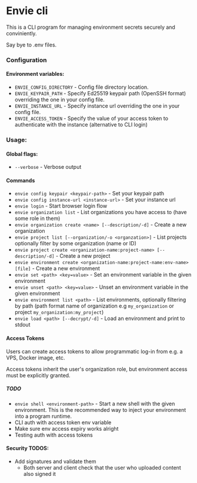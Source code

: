 # Envie cli

This is a CLI program for managing environment secrets securely and conviniently.

Say bye to .env files.

### Configuration

#### Environment variables:
- `ENVIE_CONFIG_DIRECTORY` - Config file directory location.
- `ENVIE_KEYPAIR_PATH` - Specify Ed25519 keypair path (OpenSSH format) overriding the one in your config file.
- `ENVIE_INSTANCE_URL` - Specify instance url overriding the one in your config file.
- `ENVIE_ACCESS_TOKEN` - Specify the value of your access token to authenticate with the instance (alternative to CLI login)

### Usage:

#### Global flags:

- `--verbose` - Verbose output

#### Commands
- `envie config keypair <keypair-path>` - Set your keypair path
- `envie config instance-url <instance-url>` - Set your instance url
- `envie login` - Start browser login flow
- `envie organization list` - List organizations you have access to (have some role in them)
- `envie organization create <name> [--description/-d]` - Create a new organization
- `envie project list [--organization/-o <organzation>]` - List projects optionally filter by some organization (name or ID)
- `envie project create <organization-name:project-name> [--description/-d]` - Create a new project
- `envie environment create <organization-name:project-name:env-name> [file]` - Create a new environment
- `envie set <path> <key=value>` - Set an environment variable in the given environment
- `envie unset <path> <key=value>` - Unset an environment variable in the given environment
- `envie environment list <path>` - List environments, optionally filtering by path (path format name of organization e.g `my_organization` or project `my_organization:my_project`)
- `envie load <path> [--decrypt/-d]` - Load an environment and print to stdout

#### Access Tokens

Users can create access tokens to allow programmatic log-in from e.g. a VPS, Docker image, etc.

Access tokens inherit the user's organization role, but environment access must be explicitly granted.

##### TODO
- `envie shell <environment-path>` - Start a new shell with the given environment. This is the recommended way to inject your environment into a program runtime.
- CLI auth with access token env variable
- Make sure env access expiry works alright
- Testing auth with access tokens

#### Security TODOS:
- Add signatures and validate them
  - Both server and client check that the user who uploaded content also signed it